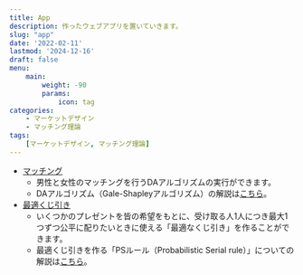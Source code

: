 ```yaml
---
title: App
description: 作ったウェブアプリを置いていきます。
slug: "app"
date: '2022-02-11'
lastmod: '2024-12-16'
draft: false
menu:
    main: 
        weight: -90
        params:
            icon: tag
categories:
    - マーケットデザイン
    - マッチング理論
tags:
    [マーケットデザイン, マッチング理論]
---
```


- [マッチング](/matching)
    - 男性と女性のマッチングを行うDAアルゴリズムの実行ができます。
    - DAアルゴリズム（Gale-Shapleyアルゴリズム）の解説は[こちら](/p/matching)。
- [最適くじ引き](/optimal-lottery/)
    - いくつかのプレゼントを皆の希望をもとに、受け取る人1人につき最大1つずつ公平に配りたいときに使える「最適なくじ引き」を作ることができます。
    - 最適くじ引きを作る「PSルール（Probabilistic Serial rule）」についての解説は[こちら](/p/optimal-lottery/)。
